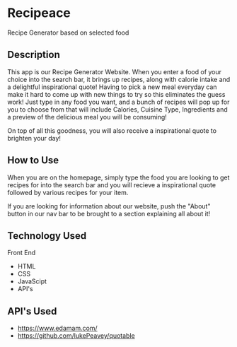 # Recipeace
Recipe Generator based on selected food  

## Description

This app is our Recipe Generator Website. When you enter a food of your choice into the search bar, it brings up recipes, along with calorie intake and a delightful inspirational quote! 
Having to pick a new meal everyday can make it hard to come up with new things to try so this eliminates the guess work! Just type in any food you want, and a bunch of recipes will pop up for you to choose from that will include Calories, Cuisine Type, Ingredients and a preview of the delicious meal you will be consuming! 

On top of all this goodness, you will also receive a inspirational quote to brighten your day! 

## How to Use

When you are on the homepage, simply type the food you are looking to get recipes for into the search bar and you will recieve 
a inspirational quote followed by various recipes for your item. 

If you are looking for information about our website, push the "About" button in our nav bar to be brought to a section explaining
all about it! 


## Technology Used 
Front End 

* HTML
* CSS
* JavaScipt
* API's

## API's Used 

* https://www.edamam.com/
* https://github.com/lukePeavey/quotable

